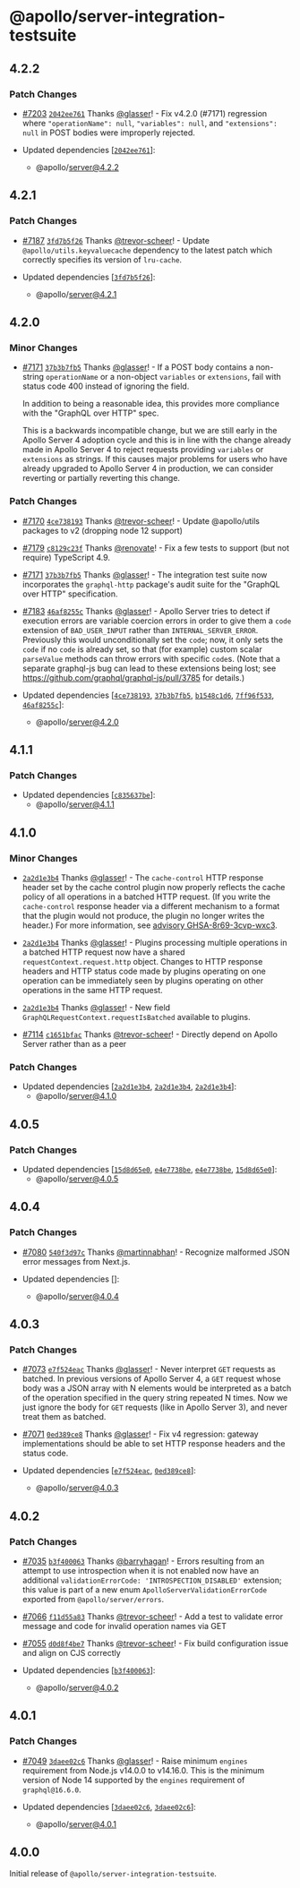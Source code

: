 # @apollo/server-integration-testsuite

## 4.2.2

### Patch Changes

- [#7203](https://github.com/apollographql/apollo-server/pull/7203) [`2042ee761`](https://github.com/apollographql/apollo-server/commit/2042ee7616d150ef357f1964a28ef08415eb6089) Thanks [@glasser](https://github.com/glasser)! - Fix v4.2.0 (#7171) regression where `"operationName": null`, `"variables": null`, and `"extensions": null` in POST bodies were improperly rejected.

- Updated dependencies [[`2042ee761`](https://github.com/apollographql/apollo-server/commit/2042ee7616d150ef357f1964a28ef08415eb6089)]:
  - @apollo/server@4.2.2

## 4.2.1

### Patch Changes

- [#7187](https://github.com/apollographql/apollo-server/pull/7187) [`3fd7b5f26`](https://github.com/apollographql/apollo-server/commit/3fd7b5f26144a02e711037b7058a8471e9648bc8) Thanks [@trevor-scheer](https://github.com/trevor-scheer)! - Update `@apollo/utils.keyvaluecache` dependency to the latest patch which correctly specifies its version of `lru-cache`.

- Updated dependencies [[`3fd7b5f26`](https://github.com/apollographql/apollo-server/commit/3fd7b5f26144a02e711037b7058a8471e9648bc8)]:
  - @apollo/server@4.2.1

## 4.2.0

### Minor Changes

- [#7171](https://github.com/apollographql/apollo-server/pull/7171) [`37b3b7fb5`](https://github.com/apollographql/apollo-server/commit/37b3b7fb57ea105f40776166c9532536fd3f053d) Thanks [@glasser](https://github.com/glasser)! - If a POST body contains a non-string `operationName` or a non-object `variables` or `extensions`, fail with status code 400 instead of ignoring the field.

  In addition to being a reasonable idea, this provides more compliance with the "GraphQL over HTTP" spec.

  This is a backwards incompatible change, but we are still early in the Apollo Server 4 adoption cycle and this is in line with the change already made in Apollo Server 4 to reject requests providing `variables` or `extensions` as strings. If this causes major problems for users who have already upgraded to Apollo Server 4 in production, we can consider reverting or partially reverting this change.

### Patch Changes

- [#7170](https://github.com/apollographql/apollo-server/pull/7170) [`4ce738193`](https://github.com/apollographql/apollo-server/commit/4ce738193f8d073287c34f84c0346276ae2efc30) Thanks [@trevor-scheer](https://github.com/trevor-scheer)! - Update @apollo/utils packages to v2 (dropping node 12 support)

- [#7179](https://github.com/apollographql/apollo-server/pull/7179) [`c8129c23f`](https://github.com/apollographql/apollo-server/commit/c8129c23fd300b8048821544512ccc7df8f12470) Thanks [@renovate](https://github.com/apps/renovate)! - Fix a few tests to support (but not require) TypeScript 4.9.

- [#7171](https://github.com/apollographql/apollo-server/pull/7171) [`37b3b7fb5`](https://github.com/apollographql/apollo-server/commit/37b3b7fb57ea105f40776166c9532536fd3f053d) Thanks [@glasser](https://github.com/glasser)! - The integration test suite now incorporates the `graphql-http` package's audit suite for the "GraphQL over HTTP" specification.

- [#7183](https://github.com/apollographql/apollo-server/pull/7183) [`46af8255c`](https://github.com/apollographql/apollo-server/commit/46af8255c9a23174f0c9a640f0c90666ed80470f) Thanks [@glasser](https://github.com/glasser)! - Apollo Server tries to detect if execution errors are variable coercion errors in order to give them a `code` extension of `BAD_USER_INPUT` rather than `INTERNAL_SERVER_ERROR`. Previously this would unconditionally set the `code`; now, it only sets the `code` if no `code` is already set, so that (for example) custom scalar `parseValue` methods can throw errors with specific `code`s. (Note that a separate graphql-js bug can lead to these extensions being lost; see https://github.com/graphql/graphql-js/pull/3785 for details.)

- Updated dependencies [[`4ce738193`](https://github.com/apollographql/apollo-server/commit/4ce738193f8d073287c34f84c0346276ae2efc30), [`37b3b7fb5`](https://github.com/apollographql/apollo-server/commit/37b3b7fb57ea105f40776166c9532536fd3f053d), [`b1548c1d6`](https://github.com/apollographql/apollo-server/commit/b1548c1d62c6dea656d360bf8f4176e23dd9ee48), [`7ff96f533`](https://github.com/apollographql/apollo-server/commit/7ff96f5331fbf14c0a25094007f6f05e799ee052), [`46af8255c`](https://github.com/apollographql/apollo-server/commit/46af8255c9a23174f0c9a640f0c90666ed80470f)]:
  - @apollo/server@4.2.0

## 4.1.1

### Patch Changes

- Updated dependencies [[`c835637be`](https://github.com/apollographql/apollo-server/commit/c835637be07929e3bebe8f3b262588c6d918e694)]:
  - @apollo/server@4.1.1

## 4.1.0

### Minor Changes

- [`2a2d1e3b4`](https://github.com/apollographql/apollo-server/commit/2a2d1e3b4bbb1f2802b09004444029bd1adb9c19) Thanks [@glasser](https://github.com/glasser)! - The `cache-control` HTTP response header set by the cache control plugin now properly reflects the cache policy of all operations in a batched HTTP request. (If you write the `cache-control` response header via a different mechanism to a format that the plugin would not produce, the plugin no longer writes the header.) For more information, see [advisory GHSA-8r69-3cvp-wxc3](https://github.com/apollographql/apollo-server/security/advisories/GHSA-8r69-3cvp-wxc3).

- [`2a2d1e3b4`](https://github.com/apollographql/apollo-server/commit/2a2d1e3b4bbb1f2802b09004444029bd1adb9c19) Thanks [@glasser](https://github.com/glasser)! - Plugins processing multiple operations in a batched HTTP request now have a shared `requestContext.request.http` object. Changes to HTTP response headers and HTTP status code made by plugins operating on one operation can be immediately seen by plugins operating on other operations in the same HTTP request.

- [`2a2d1e3b4`](https://github.com/apollographql/apollo-server/commit/2a2d1e3b4bbb1f2802b09004444029bd1adb9c19) Thanks [@glasser](https://github.com/glasser)! - New field `GraphQLRequestContext.requestIsBatched` available to plugins.

- [#7114](https://github.com/apollographql/apollo-server/pull/7114) [`c1651bfac`](https://github.com/apollographql/apollo-server/commit/c1651bfacf8d310615be79e9246d7f0bd9bfa926) Thanks [@trevor-scheer](https://github.com/trevor-scheer)! - Directly depend on Apollo Server rather than as a peer

### Patch Changes

- Updated dependencies [[`2a2d1e3b4`](https://github.com/apollographql/apollo-server/commit/2a2d1e3b4bbb1f2802b09004444029bd1adb9c19), [`2a2d1e3b4`](https://github.com/apollographql/apollo-server/commit/2a2d1e3b4bbb1f2802b09004444029bd1adb9c19), [`2a2d1e3b4`](https://github.com/apollographql/apollo-server/commit/2a2d1e3b4bbb1f2802b09004444029bd1adb9c19)]:
  - @apollo/server@4.1.0

## 4.0.5

### Patch Changes

- Updated dependencies [[`15d8d65e0`](https://github.com/apollographql/apollo-server/commit/15d8d65e018520d3eedc5e42981f19a5f98524e7), [`e4e7738be`](https://github.com/apollographql/apollo-server/commit/e4e7738be7c8d35a42342987e180eba5b6f66ca1), [`e4e7738be`](https://github.com/apollographql/apollo-server/commit/e4e7738be7c8d35a42342987e180eba5b6f66ca1), [`15d8d65e0`](https://github.com/apollographql/apollo-server/commit/15d8d65e018520d3eedc5e42981f19a5f98524e7)]:
  - @apollo/server@4.0.5

## 4.0.4

### Patch Changes

- [#7080](https://github.com/apollographql/apollo-server/pull/7080) [`540f3d97c`](https://github.com/apollographql/apollo-server/commit/540f3d97c30a4892cd4b9a87ba2b26464df74a82) Thanks [@martinnabhan](https://github.com/martinnabhan)! - Recognize malformed JSON error messages from Next.js.

- Updated dependencies []:
  - @apollo/server@4.0.4

## 4.0.3

### Patch Changes

- [#7073](https://github.com/apollographql/apollo-server/pull/7073) [`e7f524eac`](https://github.com/apollographql/apollo-server/commit/e7f524eacad915cbdadeba22827ff039bd8c7390) Thanks [@glasser](https://github.com/glasser)! - Never interpret `GET` requests as batched. In previous versions of Apollo Server 4, a `GET` request whose body was a JSON array with N elements would be interpreted as a batch of the operation specified in the query string repeated N times. Now we just ignore the body for `GET` requests (like in Apollo Server 3), and never treat them as batched.

- [#7071](https://github.com/apollographql/apollo-server/pull/7071) [`0ed389ce8`](https://github.com/apollographql/apollo-server/commit/0ed389ce81bd1783890d86151b174133f0244c92) Thanks [@glasser](https://github.com/glasser)! - Fix v4 regression: gateway implementations should be able to set HTTP response headers and the status code.

- Updated dependencies [[`e7f524eac`](https://github.com/apollographql/apollo-server/commit/e7f524eacad915cbdadeba22827ff039bd8c7390), [`0ed389ce8`](https://github.com/apollographql/apollo-server/commit/0ed389ce81bd1783890d86151b174133f0244c92)]:
  - @apollo/server@4.0.3

## 4.0.2

### Patch Changes

- [#7035](https://github.com/apollographql/apollo-server/pull/7035) [`b3f400063`](https://github.com/apollographql/apollo-server/commit/b3f4000633a9dc5ef983b97e46cba29507ee2955) Thanks [@barryhagan](https://github.com/barryhagan)! - Errors resulting from an attempt to use introspection when it is not enabled now have an additional `validationErrorCode: 'INTROSPECTION_DISABLED'` extension; this value is part of a new enum `ApolloServerValidationErrorCode` exported from `@apollo/server/errors`.

- [#7066](https://github.com/apollographql/apollo-server/pull/7066) [`f11d55a83`](https://github.com/apollographql/apollo-server/commit/f11d55a83cf0300cf31674311e72cb7703c70040) Thanks [@trevor-scheer](https://github.com/trevor-scheer)! - Add a test to validate error message and code for invalid operation names via GET

- [#7055](https://github.com/apollographql/apollo-server/pull/7055) [`d0d8f4be7`](https://github.com/apollographql/apollo-server/commit/d0d8f4be705065745bd3767a62b8025abe774842) Thanks [@trevor-scheer](https://github.com/trevor-scheer)! - Fix build configuration issue and align on CJS correctly

- Updated dependencies [[`b3f400063`](https://github.com/apollographql/apollo-server/commit/b3f4000633a9dc5ef983b97e46cba29507ee2955)]:
  - @apollo/server@4.0.2

## 4.0.1

### Patch Changes

- [#7049](https://github.com/apollographql/apollo-server/pull/7049) [`3daee02c6`](https://github.com/apollographql/apollo-server/commit/3daee02c6a0fa34ea0e6f4f18b9a7308539021e3) Thanks [@glasser](https://github.com/glasser)! - Raise minimum `engines` requirement from Node.js v14.0.0 to v14.16.0. This is the minimum version of Node 14 supported by the `engines` requirement of `graphql@16.6.0`.

- Updated dependencies [[`3daee02c6`](https://github.com/apollographql/apollo-server/commit/3daee02c6a0fa34ea0e6f4f18b9a7308539021e3), [`3daee02c6`](https://github.com/apollographql/apollo-server/commit/3daee02c6a0fa34ea0e6f4f18b9a7308539021e3)]:
  - @apollo/server@4.0.1

## 4.0.0

Initial release of `@apollo/server-integration-testsuite`.
